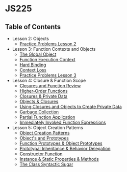 # JS225

## Table of Contents

- Lesson 2: Objects
  - [Practice Problems Lesson 2](/lesson2%20problems/)
- Lesson 3: Function Contexts and Objects
  - [The Global Object](/notes/function_contexts_and_objects/the_global_object.md)
  - [Function Execution Context](/notes/function_contexts_and_objects/function_execution_context.md)
  - [Hard Binding](/notes/function_contexts_and_objects/hard_binding.md)
  - [Context Loss](/notes/function_contexts_and_objects/context_loss.md)
  - [Practice Problems Lesson 3](/lesson3%20problems/)
- Lesson 4: Closure & Function Scope
  - [Closures and Function Review](/notes/closure_and_function_scope/closures_and_function_scope.md#closure-and-function-review)
  - [Higher-Order Functions](/notes/closure_and_function_scope/closures_and_function_scope.md#higher-order-functions)
  - [Closures & Private Data](/notes/closure_and_function_scope/closures_and_function_scope.md#closures-and-private-data)
  - [Objects & Closures](/notes/closure_and_function_scope/closures_and_function_scope.md#objects-and-closures)
  - [Using Closures and Objects to Create Private Data](/notes/closure_and_function_scope/closures_and_function_scope.md#using-closures-and-objects-to-create-private-data)
  - [Garbage Collection](/notes/closure_and_function_scope/garbage_collection.md)
  - [Partial Function Application](/notes/closure_and_function_scope/partial_function_application.md)
  - [Immediately Invoked Function Expressions](/notes/closure_and_function_scope/immediately_invoked_function_expressions.md)
- Lesson 5: Object Creation Patterns
  - [Object Creation Patterns](/notes/object_creation_patterns/object_creation_patterns.md)
  - [Object's and Prototypes](/notes/object_creation_patterns/object_and_prototypes.md)
  - [Function Prototypes & Object Prototypes](/notes/object_creation_patterns/object_creation_patterns/function_prototypes_and_object_prototypes.md)
  - [Prototypal Inheritance & Behavior Delegation](/notes/object_creation_patterns/prototypal_inheritance_and_behavior_delegation.md)
  - [Constructor Function](/notes/object_creation_patterns/constructor_function.md)
  - [Instance & Static Properties & Methods](/notes/object_creation_patterns/instance_and_static_properties_and_methods.md)
  - [The Class Syntactic Sugar](/notes/object_creation_patterns/class_syntactic_sugar.md)
  